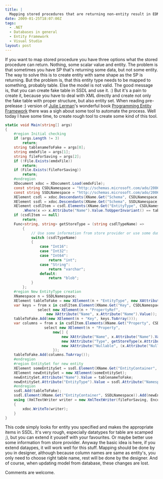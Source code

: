 ```yaml
---
title: |
  Mapping stored procedures that are returning non-entity result in EDM
date: 2009-01-25T18:07:00Z
tags:
  - .NET
  - Databases in general
  - Entity Framework
  - Visual Studio
layout: post
---
```

If you want to map stored procedure you have three options what the stored procedure can return. Nothing, some scalar value and entity. The problem is that sometimes you have SP that's returning some data, but not some entity. The way to solve this is to create entity with same shape as the SP is returning. But the problem is, that this entity type needs to be mapped to something, probably table. Else the model is not valid. The good message is, that you can create fake table in SSDL and use it. :) But it's a pain to create it, because you have to deal with XML directly and create not only the fake table with proper structure, but also entity set. When reading pre-prelease :) version of [Julie Lerman][1]'s wonderful book [Programming Entity Framework][2] there was a sigh about some tool to automate the process. Well today I have some time, to create rough tool to create some kind of this tool.

```csharp
static void Main(string[] args)
{
    #region Initial checking
    if (args.Length != 3)
        return;
    string tablenameToFake = args[0];
    string emdxFile = args[1];
    string fileForSaving = args[2];
    if (!File.Exists(emdxFile))
        return;
    if (File.Exists(fileForSaving))
        return;
    #endregion
    XDocument xdoc = XDocument.Load(emdxFile);
    const string CSDLNamespace = "http://schemas.microsoft.com/ado/2006/04/edm";
    const string SSDLNamespace = "http://schemas.microsoft.com/ado/2006/04/edm/ssdl";
    XElement csdl = xdoc.Descendants(XName.Get("Schema", CSDLNamespace)).First();
    XElement ssdl = xdoc.Descendants(XName.Get("Schema", SSDLNamespace)).First();
    XElement csdlItem = csdl.Elements(XName.Get("EntityType", CSDLNamespace))
        .Where(x => x.Attribute("Name").Value.ToUpperInvariant() == tablenameToFake.ToUpperInvariant()).FirstOrDefault();
    if (csdlItem == null)
        return;
    Func<string, string> getStoreType = (string csdlTypeName) =>
        {
            // Use some information from store provider or use some dummy or extend this switch using common SQL names?
            switch (csdlTypeName)
            {
                case "Int16":
                case "Int32":
                case "Int64":
                    return "int";
                case "String":
                    return "varchar";
                default:
                    return "blob";
            }
        };
    #region New EntityType creation
    XNamespace n = SSDLNamespace;
    XElement tableToFake = new XElement(n + "EntityType", new XAttribute("Name", tablenameToFake));
    var keys = from x in csdlItem.Element(XName.Get("Key", CSDLNamespace)).Elements(XName.Get("PropertyRef", CSDLNamespace))
               select new XElement(n + "PropertyRef",
                   new XAttribute("Name", x.Attribute("Name").Value));
    tableToFake.Add(new XElement(n + "Key", keys.ToArray()));
    var columns = from x in csdlItem.Elements(XName.Get("Property", CSDLNamespace))
                  select new XElement(n + "Property",
                      new[] {
                          new XAttribute("Name", x.Attribute("Name").Value),
                          new XAttribute("Type", getStoreType(x.Attribute("Type").Value)),
                          new XAttribute("Nullable", (x.Attribute("Nullable") != null ? x.Attribute("Nullable").Value : "true"))
                      });
    tableToFake.Add(columns.ToArray());
    #endregion
    #region EntitySet for new entity
    XElement someEntitySet = ssdl.Element(XName.Get("EntityContainer", SSDLNamespace)).Element(XName.Get("EntitySet", SSDLNamespace));
    XElement newEntitySet = new XElement(someEntitySet);
    newEntitySet.Attribute("Name").Value = tablenameToFake;
    newEntitySet.Attribute("EntityType").Value = ssdl.Attribute("Namespace").Value + "." + tablenameToFake;
    #endregion
    ssdl.Add(tableToFake);
    ssdl.Element(XName.Get("EntityContainer", SSDLNamespace)).Add(newEntitySet);
    using (XmlTextWriter writer = new XmlTextWriter(fileForSaving, Encoding.Default))
    {
        xdoc.WriteTo(writer);
    }
}
```

This code simply looks for entity you specified and makes the appropriate items in SSDL. It's very rough, especially datatypes for table are scamped ;), but you can extend it youself with your favourites. Or maybe better use some information from store provider. Anyway the basic idea is here, if you extend dataypes, it will work well for this stuff. Mapping should be done by you in designer, although because column names are same as entity's, you only need to choose right table name, rest will be done by the designer. And of course, when updating model from database, these changes are lost. 

Comments are welcome.

[1]: http://thedatafarm.com/blog/
[2]: http://oreilly.com/catalog/9780596520281/